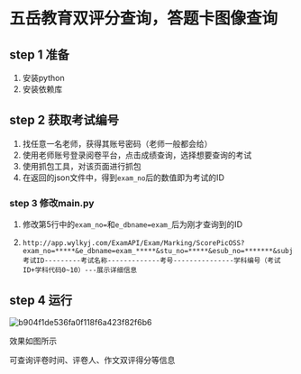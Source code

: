 # 五岳教育双评分查询，答题卡图像查询

## step 1 准备

1. 安装python
2. 安装依赖库

## step 2 获取考试编号

1. 找任意一名老师，获得其账号密码（老师一般都会给）
2. 使用老师账号登录阅卷平台，点击成绩查询，选择想要查询的考试
3. 使用抓包工具，对该页面进行抓包
4. 在返回的json文件中，得到`exam_no`后的数值即为考试的ID

### step 3 修改main.py

1. 修改第5行中的`exam_no=`和`e_dbname=exam_`后为刚才查询到的ID

2. ```
   http://app.wylkyj.com/ExamAPI/Exam/Marking/ScorePicOSS?exam_no=*****&e_dbname=exam_*****&stu_no=*****&esub_no=*******&subjectPage=2&isshow=0
   考试ID---------考试名称-------------考号---------------学科编号（考试ID+学科代码0~10）---展示详细信息
   ```

   

## step 4 运行

![b904f1de536fa0f118f6a423f82f6b6](https://i.loli.net/2021/11/28/Vk7GEWaJBmYnH1v.jpg)



效果如图所示

可查询评卷时间、评卷人、作文双评得分等信息
